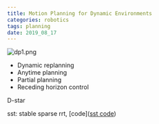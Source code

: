 ```yaml
---
title: Motion Planning for Dynamic Environments
categories: robotics
tags: planning
date: 2019_08_17
---
```

![dp1.png](https://cdn.jsdelivr.net/gh/YeeKal/img_land/blog/notes_img_backup/navigation/imgs/dp1.png)

- Dynamic replanning
- Anytime planning
- Partial planning
- Receding horizon control

D-star

sst: stable sparse rrt, [code]([sst code](http://pracsyslab.org/sst_software))
